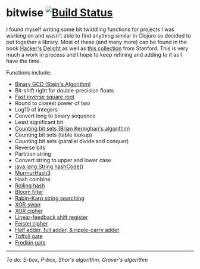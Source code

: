 # bitwise [![Build Status](https://travis-ci.org/Sophia-Gold/bitwise.svg?branch=master)](https://travis-ci.org/Sophia-Gold/bitwise)
I found myself writing some bit twiddling functions for projects I was working on and wasn't able to find anything similar in Clojure so decided to put together a library. Most of these (and many more) can be found in the book [Hacker's Delight](http://www.hackersdelight.org/) as well as [this collection](http://graphics.stanford.edu/~seander/bithacks.html) from Stanford. This is very much a work in process and I hope to keep refining and adding to it as I have the time.


Functions include:

+ [Binary GCD (Stein's Algorithm)](https://en.wikipedia.org/wiki/Binary_GCD_algorithm)
+ Bit-shift right for double-precision floats
+ [Fast inverse square root](https://en.wikipedia.org/wiki/Fast_inverse_square_root)
+ Round to closest power of two
+ Log10 of integers
+ Convert long to binary sequence
+ Least significant bit
+ [Counting bit sets (Brian Kernighan's algorithm)](http://www.geeksforgeeks.org/count-set-bits-in-an-integer/)
+ Counting bit sets (table lookup)
+ Counting bit sets (parallel divide and conquer)
+ Reverse bits
+ Partition string
+ Convert string to upper and lower case
+ [java.lang.String hashCode()](https://en.wikipedia.org/wiki/Java_hashCode())
+ [MurmurHash3](https://en.wikipedia.org/wiki/MurmurHash)
+ Hash combine
+ [Rolling hash](https://en.wikipedia.org/wiki/Rolling_hash)
+ [Bloom filter](https://en.wikipedia.org/wiki/Bloom_filter)
+ [Rabin–Karp string searching](https://en.wikipedia.org/wiki/Rabin%E2%80%93Karp_algorithm)
+ [XOR swap](https://en.wikipedia.org/wiki/XOR_swap_algorithm)
+ [XOR cipher](https://en.wikipedia.org/wiki/XOR_cipher)
+ [Linear-feedback shift register](https://en.wikipedia.org/wiki/Linear-feedback_shift_register)
+ [Feistel cipher](https://en.wikipedia.org/wiki/Feistel_cipher)
+ [Half adder, full adder, & ripple-carry adder](https://en.wikipedia.org/wiki/Adder_(electronics))
+ [Toffoli gate](https://en.wikipedia.org/wiki/Toffoli_gate)
+ [Fredkin gate](https://en.wikipedia.org/wiki/Fredkin_gate)

---

_To do: S-box, P-box, Shor's algorithm, Grover's algorithm_